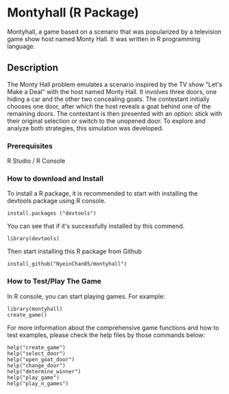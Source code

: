 # Montyhall (R Package)

Montyhall, a game based on a scenario that was popularized by a television game show host named Monty Hall. It was written in R programming language.

## Description

The Monty Hall problem emulates a scenario inspired by the TV show "Let's Make a Deal" with the host named Monty Hall.
    It involves three doors, one hiding a car and the other two concealing goats. The contestant initially chooses one door, 
    after which the host reveals a goat behind one of the remaining doors. The contestant is then presented with an option: 
    stick with their original selection or switch to the unopened door. To explore and analyze both strategies, 
   this simulation was developed.

### Prerequisites

R Studio / R Console 

### How to download and Install
To install a R package, it is recommended to start with installing the devtools package using R console.

```
install.packages ("devtools") 
 ```
You can see that if it's successfully installed by this commend.

```
library(devtools)
```
Then start installing this R package from Github
```
install_github("NyeinChan85/montyhall") 
 ```
### How to Test/Play The Game

In R console, you can start playing games.
For example:
```
library(montyhall)
create_game()
```
For more information about the comprehensive game functions and how to test examples, please check the help files by those commands below:
```
help("create_game")
help("select_door")
help("open_goat_door")
help("change_door")
help("determine_winner")
help("play_game")
help("play_n_games")
```
